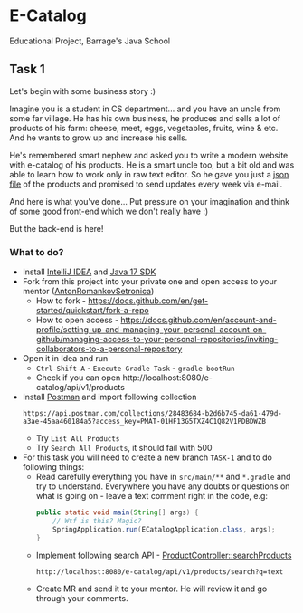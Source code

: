 # E-Catalog

Educational Project, Barrage's Java School

## Task 1

Let's begin with some business story :)

Imagine you is a student in CS department... and you have an uncle from some far village.
He has his own business, he produces and sells a lot of products of his farm:
cheese, meet, eggs, vegetables, fruits, wine & etc. And he wants to grow up and increase his sells.

He's remembered smart nephew and asked you to write a modern website with e-catalog of his products.
He is a smart uncle too, but a bit old and was able to learn how to work only in raw text editor.
So he gave you just a [json file](src/main/resources/static/products.json) of the products
and promised to send updates every week via e-mail.

And here is what you've done...
Put pressure on your imagination and think of some good front-end which we don't really have :)

But the back-end is here!

### What to do?

* Install [IntelliJ IDEA](https://www.jetbrains.com/idea/download)
  and [Java 17 SDK](https://www.jetbrains.com/help/idea/sdk.html)
* Fork from this project into your private one and open access to your
  mentor ([AntonRomankovSetronica](https://github.com/AntonRomankovSetronica))
    * How to fork - https://docs.github.com/en/get-started/quickstart/fork-a-repo
    * How to open
      access - https://docs.github.com/en/account-and-profile/setting-up-and-managing-your-personal-account-on-github/managing-access-to-your-personal-repositories/inviting-collaborators-to-a-personal-repository
* Open it in Idea and run
    * `Ctrl-Shift-A` - `Execute Gradle Task` - `gradle bootRun`
    * Check if you can open http://localhost:8080/e-catalog/api/v1/products
* Install [Postman](https://www.postman.com/downloads/) and import following collection
  ```
  https://api.postman.com/collections/28483684-b2d6b745-da61-479d-a3ae-45aa460184a5?access_key=PMAT-01HF13G5TXZ4C1Q82V1PDBDWZB
  ```
    * Try `List All Products`
    * Try `Search All Products`, it should fail with 500
* For this task you will need to create a new branch `TASK-1` and to do following things:
    * Read carefully everything you have in `src/main/**` and `*.gradle` and try to understand.
      Everywhere you have any doubts or questions
      on what is going on - leave a text comment right in the code, e.g:
      ```java
      public static void main(String[] args) {
          // Wtf is this? Magic?
          SpringApplication.run(ECatalogApplication.class, args);
      }
      ```
    * Implement following search
      API - [ProductController::searchProducts](src/main/java/net/barrage/school/java/ecatalog/web/ProductController.java)
      ```
      http://localhost:8080/e-catalog/api/v1/products/search?q=text
      ```
    * Create MR and send it to your mentor. He will review it and go through your comments.